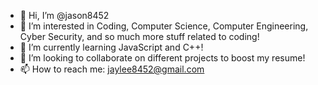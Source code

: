 - 👋 Hi, I’m @jason8452
- 👀 I’m interested in Coding, Computer Science, Computer Engineering, Cyber Security, and so much more stuff related to coding!
- 🌱 I’m currently learning JavaScript and C++!
- 💞️ I’m looking to collaborate on different projects to boost my resume!
- 📫 How to reach me: jaylee8452@gmail.com

<!---
jason8452/jason8452 is a ✨ special ✨ repository because its `README.md` (this file) appears on your GitHub profile.
You can click the Preview link to take a look at your changes.
--->
